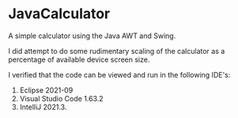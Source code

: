 # JavaCalculator
A simple calculator using the Java AWT and Swing.

I did attempt to do some rudimentary scaling of the calculator as a percentage of available device screen size.

I verified that the code can be viewed and run in the following IDE's:

1.  Eclipse 2021-09
1.  Visual Studio Code 1.63.2
1.  IntelliJ 2021.3.